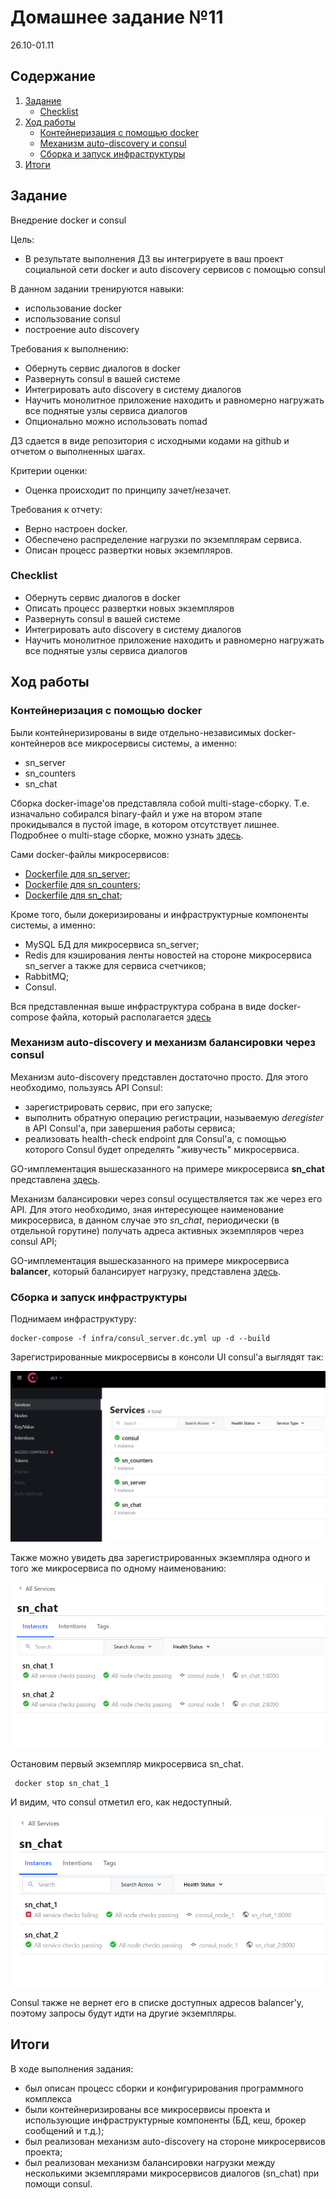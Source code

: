 # Домашнее задание №11
26.10-01.11
## Содержание
1. [Задание](#task)
    - [Checklist ](#checklist)
2. [ Ход работы ](#dev)
   - [ Контейнеризация с помощью docker ](#docker-containerization) 
   - [ Механизм auto-discovery и consul ](#auto-discovery)
   - [ Сборка и запуск инфраструктуры ](#build-infrastructure)
3. [ Итоги ](#results)

<a name="task"></a>
## Задание
Внедрение docker и consul

Цель:
- В результате выполнения ДЗ вы интегрируете в ваш проект социальной сети docker и auto discovery сервисов с помощью consul

В данном задании тренируются навыки:
- использование docker
- использование consul
- построение auto discovery

Требования к выполнению:
- Обернуть сервис диалогов в docker
- Развернуть consul в вашей системе
- Интегрировать auto discovery в систему диалогов
- Научить монолитное приложение находить и равномерно нагружать все поднятые узлы сервиса диалогов
- Опционально можно использовать nomad

ДЗ сдается в виде репозитория с исходными кодами на github и отчетом о выполненных шагах.

Критерии оценки:
- Оценка происходит по принципу зачет/незачет.

Требования к отчету:
- Верно настроен docker.
- Обеспечено распределение нагрузки по экземплярам сервиса.
- Описан процесс развертки новых экземпляров.

<a name="checklist"></a>
### Checklist
- Обернуть сервис диалогов в docker
- Описать процесс развертки новых экземпляров
- Развернуть consul в вашей системе
- Интегрировать auto discovery в систему диалогов
- Научить монолитное приложение находить и равномерно нагружать все поднятые узлы сервиса диалогов

<a name="dev"></a>
## Ход работы

<a name="docker-containerization"></a>
### Контейнеризация с помощью docker

Были контейнеризированы в виде отдельно-независимых docker-контейнеров все микросервисы системы, а именно:
- sn_server
- sn_counters
- sn_chat

Сборка docker-image'ов представляла собой multi-stage-сборку. Т.е. изначально собирался binary-файл и уже на втором этапе прокидывался в пустой image, в котором отсутствует лишнее.
Подробнее о multi-stage сборке, можно узнать [здесь](https://docs.docker.com/develop/develop-images/multistage-build/).

Сами docker-файлы микросервисов:
- [Dockerfile для sn_server](https://github.com/tyghr/sn_hltest/blob/master/infra/server.Dockerfile);
- [Dockerfile для sn_counters](https://github.com/tyghr/sn_hltest/blob/master/infra/counters.Dockerfile);
- [Dockerfile для sn_chat](https://github.com/tyghr/sn_hltest/blob/master/infra/chat.Dockerfile);

Кроме того, были докеризированы и инфраструктурные компоненты системы, а именно:
- MySQL БД для микросервиса sn_server;
- Redis для кэширования ленты новостей на стороне микросервиса sn_server а также для сервиса счетчиков;
- RabbitMQ;
- Consul.

Вся представленная выше инфраструктура собрана в виде docker-compose файла, который располагается [здесь](https://github.com/tyghr/sn_hltest/blob/master/infra/consul_server.dc.yml)

<a name="work-auto-discovery"></a>
### Механизм auto-discovery и механизм балансировки через consul
Механизм auto-discovery представлен достаточно просто. Для этого необходимо, пользуясь API Consul:
- зарегистрировать сервис, при его запуске;
- выполнить обратную операцию регистрации, называемую *deregister* в API Consul'а, при завершения работы сервиса;
- реализовать health-check endpoint для Consul'а, с помощью которого Consul будет определять "живучесть" микросервиса.

GO-имплементация вышесказанного на примере микросервиса **sn_chat** представлена [здесь](https://github.com/tyghr/sn_hltest/blob/master/internal/consul/agent/consul.go).


Механизм балансировки через consul осуществляется так же через его API.
Для этого необходимо, зная интересующее наименование микросервиса, в данном случае это *sn_chat*, периодически (в отдельной горутине) получать адреса активных экземпляров через consul API;

GO-имплементация вышесказанного на примере микросервиса **balancer**, который балансирует нагрузку, представлена [здесь](https://github.com/tyghr/sn_hltest/blob/master/internal/consul/balancer/consul.go).

<a name="work-build-infrastructure"></a>
### Сборка и запуск инфраструктуры

Поднимаем инфраструктуру:
```shell
docker-compose -f infra/consul_server.dc.yml up -d --build
```

Зарегистрированные микросервисы в консоли UI consul'а выглядят так:<br />
<p align="center">
   <img src="files/11_consul_1.png">
</p>


Также можно увидеть два зарегистрированных экземпляра одного и того же микросервиса по одному наименованию:  
<p align="center">
   <img src="files/11_consul_2.png">
</p>

Остановим первый экземпляр микросервиса sn_chat.
```shell script
 docker stop sn_chat_1
```
И видим, что consul отметил его, как недоступный.

<p align="center">
   <img src="files/11_consul_3.png">
</p>

Consul также не вернет его в списке доступных адресов balancer'у, поэтому запросы будут идти на другие экземпляры.

<a name="results"></a>
## Итоги
В ходе выполнения задания:
- был описан процесс сборки и конфигурирования программного комплекса
- были контейнеризированы все микросервисы проекта и использующие инфраструктурные компоненты (БД, кеш, брокер сообщений
  и т.д.);  
- был реализован механизм auto-discovery на стороне микросервисов проекта;
- был реализован механизм балансировки нагрузки между несколькими экземплярами микросервисов диалогов (sn_chat) при помощи consul.
